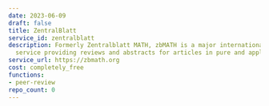 ```yaml
---
date: 2023-06-09
draft: false
title: ZentralBlatt
service_id: zentralblatt
description: Formerly Zentralblatt MATH, zbMATH is a major international reviewing
  service providing reviews and abstracts for articles in pure and applied mathematics
service_url: https://zbmath.org
cost: completely_free
functions:
- peer-review
repo_count: 0
---
```



